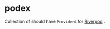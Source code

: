# podex

Collection of should have `Provider`s
for [Riverpod](https://pub.dev/documentation/flutter_riverpod/latest/flutter_riverpod/ChangeNotifierProvider-class.html)
.